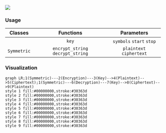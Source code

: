 ![](https://user-images.githubusercontent.com/98350503/158039708-f71050fd-2f01-45d2-bce1-7bad350e3efc.png)
### Usage
|Classes|Functions|Parameters|
|:-:|:-:|:-:|
||`key`|`symbols` `start` `stop`|
|`Symmetric`|`encrypt_string` `decrypt_string`|`plaintext` `ciphertext`|
### Visualization
```mermaid
graph LR;1(Symmetric)---2(Encryption)---3(Key)-->4(Plaintext)-->5(Ciphertext);1(Symmetric)---6(Decryption)---7(Key)-->8(Ciphertext)-->9(Plaintext)
style 1 fill:#00000000,stroke:#30363d
style 2 fill:#00000000,stroke:#30363d
style 3 fill:#00000000,stroke:#30363d
style 4 fill:#00000000,stroke:#30363d
style 5 fill:#00000000,stroke:#30363d
style 6 fill:#00000000,stroke:#30363d
style 7 fill:#00000000,stroke:#30363d
style 8 fill:#00000000,stroke:#30363d
style 9 fill:#00000000,stroke:#30363d
```